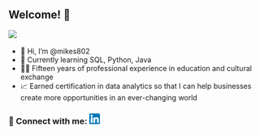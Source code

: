 ## Welcome! :tada:
![](https://komarev.com/ghpvc/?username=mikes802&label=PROFILE+VIEWS)
- 👋 Hi, I’m @mikes802
- 🌱 Currently learning SQL, Python, Java
- 👨‍🏫 Fifteen years of professional experience in education and cultural exchange 
- 📈 Earned certification in data analytics so that I can help businesses create more opportunities in an ever-changing world

### 🤝 Connect with me: <a href="https://www.linkedin.com/in/michael-sante/"><img src="https://raw.githubusercontent.com/mikes802/mikes802/main/images/linkedin.png" alt="Michael Sante | LinkedIn" width="21px"/></a>

<!---
mikes802/mikes802 is a ✨ special ✨ repository because its `README.md` (this file) appears on your GitHub profile.
You can click the Preview link to take a look at your changes.
--->
